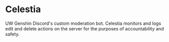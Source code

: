 # Celestia
UW Genshin Discord's custom moderation bot.
Celestia monitors and logs edit and delete actions on the server for the purposes of accountability and safety.
